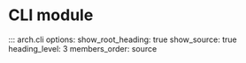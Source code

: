 # CLI module


::: arch.cli
    options:
        show_root_heading: true
        show_source: true
        heading_level: 3
        members_order: source